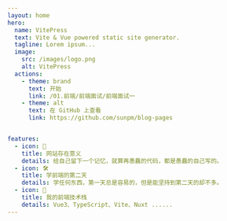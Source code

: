 ```yaml
---
layout: home
hero:
  name: VitePress
  text: Vite & Vue powered static site generator.
  tagline: Lorem ipsum...
  image:
    src: /images/logo.png
    alt: VitePress
  actions:
    - theme: brand
      text: 开始
      link: /01.前端/前端面试/前端面试一
    - theme: alt
      text: 在 GitHub 上查看
      link: https://github.com/sunpm/blog-pages


features:
  - icon: 🖖
    title: 网站存在意义
    details: 给自己留下一个记忆，就算再愚蠢的代码，都是愚蠢的自己写的。
  - icon: 🛠️
    title: 学前端的第二天
    details: 学任何东西，第一天总是容易的，但是能坚持到第二天的却不多。
  - icon: 💪️
    title: 我的前端技术栈
    details: Vue3、TypeScript、Vite、Nuxt ......
---
```



<style>
:root {
  //--vp-home-hero-name-color: transparent;
  //--vp-home-hero-name-background: -webkit-linear-gradient(120deg, #bd34fe, #41d1ff);
}
</style>
